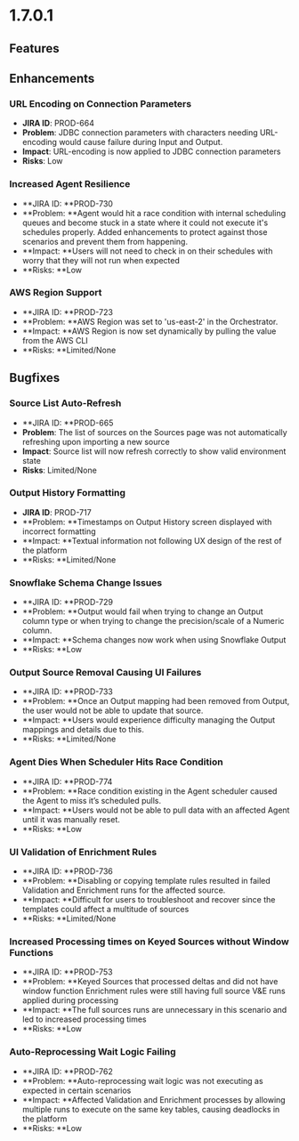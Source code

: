 # 1.7.0.1

## Features

## Enhancements

### URL Encoding on Connection Parameters

* **JIRA ID**: PROD-664
* **Problem**: JDBC connection parameters with characters needing URL-encoding would cause failure during Input and Output.
* **Impact**: URL-encoding is now applied to JDBC connection parameters
* **Risks**: Low

### Increased Agent Resilience

* **JIRA ID: **PROD-730
* **Problem: **Agent would hit a race condition with internal scheduling queues and become stuck in a state where it could not execute it's schedules properly. Added enhancements to protect against those scenarios and prevent them from happening.
* **Impact: **Users will not need to check in on their schedules with worry that they will not run when expected
* **Risks: **Low

### AWS Region Support

* **JIRA ID: **PROD-723
* **Problem: **AWS Region was set to 'us-east-2' in the Orchestrator.
* **Impact: **AWS Region is now set dynamically by pulling the value from the AWS CLI
* **Risks: **Limited/None

## Bugfixes

### Source List Auto-Refresh

* **JIRA ID: **PROD-665
* **Problem**: The list of sources on the Sources page was not automatically refreshing upon importing a new source
* **Impact**: Source list will now refresh correctly to show valid environment state
* **Risks**: Limited/None

### Output History Formatting

* **JIRA ID**: PROD-717
* **Problem: **Timestamps on Output History screen displayed with incorrect formatting
* **Impact: **Textual information not following UX design of the rest of the platform
* **Risks: **Limited/None

### Snowflake Schema Change Issues

* **JIRA ID: **PROD-729
* **Problem: **Output would fail when trying to change an Output column type or when trying to change the precision/scale of a Numeric column.
* **Impact: **Schema changes now work when using Snowflake Output
* **Risks: **Low

### Output Source Removal Causing UI Failures

* **JIRA ID: **PROD-733
* **Problem: **Once an Output mapping had been removed from Output, the user would not be able to update that source.
* **Impact: **Users would experience difficulty managing the Output mappings and details due to this.
* **Risks: **Limited/None

### Agent Dies When Scheduler Hits Race Condition

* **JIRA ID: **PROD-774
* **Problem: **Race condition existing in the Agent scheduler caused the Agent to miss it’s scheduled pulls.
* **Impact: **Users would not be able to pull data with an affected Agent until it was manually reset.
* **Risks: **Low

### UI Validation of Enrichment Rules

* **JIRA ID: **PROD-736
* **Problem: **Disabling or copying template rules resulted in failed Validation and Enrichment runs for the affected source.
* **Impact: **Difficult for users to troubleshoot and recover since the templates could affect a multitude of sources
* **Risks: **Limited/None

### Increased Processing times on Keyed Sources without Window Functions

* **JIRA ID: **PROD-753
* **Problem: **Keyed Sources that processed deltas and did not have window function Enrichment rules were still having full source V\&E runs applied during processing
* **Impact: **The full sources runs are unnecessary in this scenario and led to increased processing times
* **Risks: **Low

### Auto-Reprocessing Wait Logic Failing

* **JIRA ID: **PROD-762
* **Problem: **Auto-reprocessing wait logic was not executing as expected in certain scenarios
* **Impact: **Affected Validation and Enrichment processes by allowing multiple runs to execute on the same key tables, causing deadlocks in the platform
* **Risks: **Low









